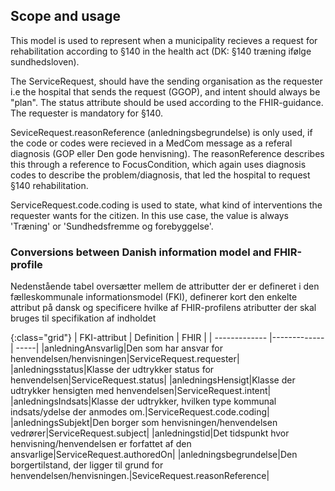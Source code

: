 ## Scope and usage
This model is used to represent when a municipality recieves a request for rehabilitation according to §140 in the health act (DK: §140 træning ifølge sundhedsloven).

The ServiceRequest, should have the sending organisation as the requester i.e the hospital that sends the request (GGOP), and intent should always be "plan". The status attribute should be used according to the FHIR-guidance. The requester is mandatory for §140.


SeviceRequest.reasonReference (anledningsbegrundelse) is only used, if the code or codes were recieved in a MedCom message as a referal diagnosis (GOP eller Den gode henvisning). The reasonReference describes this through a reference to FocusCondition, which again uses diagnosis codes to describe the problem/diagnosis, that led the hospital to request §140 rehabilitation. 

ServiceRequest.code.coding is used to state, what kind of interventions the requester wants for the citizen. In this use case, the value is always 'Træning' or 'Sundhedsfremme og forebyggelse'. 

### Conversions between Danish information model and FHIR-profile

Nedenstående tabel oversætter mellem de attributter der er defineret i den fælleskommunale informationsmodel (FKI), definerer kort den enkelte attribut på dansk og specificere hvilke af FHIR-profilens atributter der skal bruges til specifikation af indholdet

{:class="grid"}
|   FKI-attribut      | Definition        | FHIR  |
| ------------- |-------------| -----|
|anledningAnsvarlig|Den som har ansvar for henvendelsen/henvisningen|ServiceRequest.requester|
|anledningsstatus|Klasse der udtrykker status for henvendelsen|ServiceRequest.status|
|anledningsHensigt|Klasse der udtrykker hensigten med henvendelsen|ServiceRequest.intent|
|anledningsIndsats|Klasse der udtrykker, hvilken type kommunal indsats/ydelse der anmodes om.|ServiceRequest.code.coding|
|anledningsSubjekt|Den borger som henvisningen/henvendelsen vedrører|ServiceRequest.subject|
|anledningstid|Det tidspunkt hvor henvisning/henvendelsen er forfattet af den ansvarlige|ServiceRequest.authoredOn|
|anledningsbegrundelse|Den borgertilstand, der ligger til grund for henvendelsen/henvisningen.|SeviceRequest.reasonReference|
